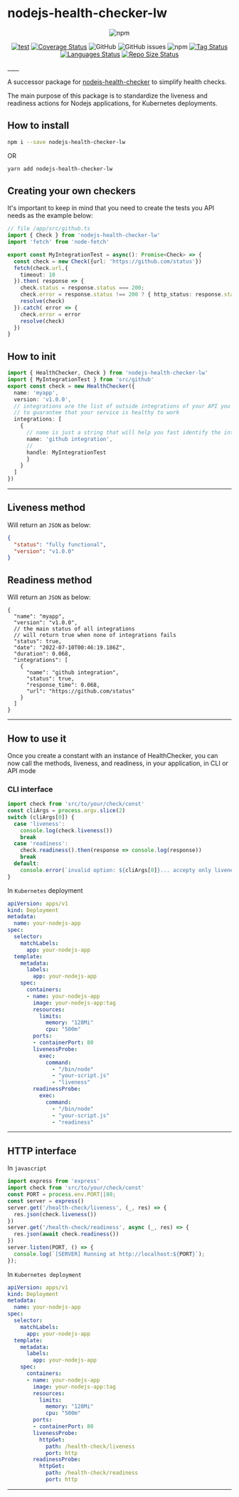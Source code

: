 # nodejs-health-checker-lw

<div align="center">

![npm](https://img.shields.io/npm/dt/nodejs-health-checker-lw?style=for-the-badge)

[![test](https://github.com/gritzkoo/nodejs-health-checker-lw/actions/workflows/main.yml/badge.svg)](https://github.com/gritzkoo/nodejs-health-checker-lw/actions/workflows/main.yml)
[![Coverage Status](https://coveralls.io/repos/github/gritzkoo/nodejs-health-checker-lw/badge.svg?branch=main)](https://coveralls.io/github/gritzkoo/nodejs-health-checker-lw?branch=main)
![GitHub](https://img.shields.io/github/license/gritzkoo/nodejs-health-checker-lw)
![GitHub issues](https://img.shields.io/github/issues/gritzkoo/nodejs-health-checker-lw)
![npm](https://img.shields.io/npm/v/nodejs-health-checker-lw)
[![Tag Status](https://img.shields.io/github/v/tag/gritzkoo/nodejs-health-checker-lw)](https://img.shields.io/github/v/tag/gritzkoo/nodejs-health-checker-lw)
[![Languages Status](https://img.shields.io/github/languages/count/gritzkoo/nodejs-health-checker-lw)](https://img.shields.io/github/languages/count/gritzkoo/nodejs-health-checker-lw)
[![Repo Size Status](https://img.shields.io/github/repo-size/gritzkoo/nodejs-health-checker-lw)](https://img.shields.io/github/repo-size/gritzkoo/nodejs-health-checker-lw)
</div>
____

A successor package for [nodejs-health-checker](https://github.com/gritzkoo/nodejs-health-checker) to simplify health checks.

The main purpose of this package is to standardize the liveness and readiness actions for Nodejs applications, for Kubernetes deployments.

## How to install

```sh
npm i --save nodejs-health-checker-lw
```

OR

```sh
yarn add nodejs-health-checker-lw
```

## Creating your own checkers

It's important to keep in mind that you need to create the tests you API needs as the example below:

```ts
// file /app/src/github.ts
import { Check } from 'nodejs-health-checker-lw'
import 'fetch' from 'node-fetch'

export const MyIntegrationTest = async(): Promise<Check> => {
  const check = new Check({url: 'https://github.com/status'})
  fetch(check.url,{
    timeout: 10
  }).then( response => {
    check.status = response.status === 200;
    check.error = response.status !== 200 ? { http_status: response.status } : undefined,
    resolve(check)
  }).catch( error => {
    check.error = error
    resolve(check)
  })
}
```

## How to init

```ts
import { HealthChecker, Check } from 'nodejs-health-checker-lw'
import { MyIntegrationTest } from 'src/github'
export const check = new HealthChecker({
  name: 'myapp',
  version: 'v1.0.0',
  // integrations are the list of outside integrations of your API you need to test
  // to guarantee that your service is healthy to work
  integrations: [
    {
      // name is just a string that will help you fast identify the integration you need to check-on
      name: 'github integration',
      //
      handle: MyIntegrationTest
      }
    }
  ]
})
```

___

## Liveness method

Will return an `JSON` as below:

```json
{
  "status": "fully functional",
  "version": "v1.0.0"
}
```

## Readiness method

Will return an `JSON` as below:

```jsonc
{
  "name": "myapp",
  "version": "v1.0.0",
  // the main status of all integrations
  // will return true when none of integrations fails
  "status": true,
  "date": "2022-07-10T00:46:19.186Z",
  "duration": 0.068,
  "integrations": [
    {
      "name": "github integration",
      "status": true,
      "response_time": 0.068,
      "url": "https://github.com/status"
    }
  ]
}
```

___

## How to use it

Once you create a constant with an instance of HealthChecker, you can now call the methods, liveness, and readiness, in your application, in CLI or API mode

### CLI interface

```js
import check from 'src/to/your/check/const'
const cliArgs = process.argv.slice(2)
switch (cliArgs[0]) {
  case 'liveness':
    console.log(check.liveness())
    break
  case 'readiness':
    check.readiness().then(response => console.log(response))
    break
  default:
    console.error(`invalid option: ${cliArgs[0]}... accepty only liveness or readiness`)
}
```

In `Kubernetes` deployment

``` yaml
apiVersion: apps/v1
kind: Deployment
metadata:
  name: your-nodejs-app
spec:
  selector:
    matchLabels:
      app: your-nodejs-app
  template:
    metadata:
      labels:
        app: your-nodejs-app
    spec:
      containers:
      - name: your-nodejs-app
        image: your-nodejs-app:tag
        resources:
          limits:
            memory: "128Mi"
            cpu: "500m"
        ports:
        - containerPort: 80
        livenessProbe:
          exec:
            command:
              - "/bin/node"
              - "your-script.js"
              - "liveness"
        readinessProbe:
          exec:
            command:
              - "/bin/node"
              - "your-script.js"
              - "readiness"
```

____

## HTTP interface

In `javascript`

```js
import express from 'express'
import check from 'src/to/your/check/const'
const PORT = process.env.PORT||80;
const server = express()
server.get('/health-check/liveness', (_, res) => {
  res.json(check.liveness())
})
server.get('/health-check/readiness', async (_, res) => {
  res.json(await check.readiness())
})
server.listen(PORT, () => {
  console.log(`[SERVER] Running at http://localhost:${PORT}`);
});
```

In `Kubernetes deployment`

```yaml
apiVersion: apps/v1
kind: Deployment
metadata:
  name: your-nodejs-app
spec:
  selector:
    matchLabels:
      app: your-nodejs-app
  template:
    metadata:
      labels:
        app: your-nodejs-app
    spec:
      containers:
      - name: your-nodejs-app
        image: your-nodejs-app:tag
        resources:
          limits:
            memory: "128Mi"
            cpu: "500m"
        ports:
        - containerPort: 80
        livenessProbe:
          httpGet:
            path: /health-check/liveness
            port: http
        readinessProbe:
          httpGet:
            path: /health-check/readiness
            port: http
```

____
